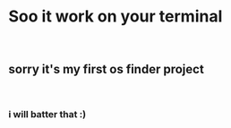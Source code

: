 <h1>Soo it work on your terminal</h1> <br/>
<h2>sorry it's my first os finder project</h2> <br/>
<h3>i will batter that :)</h3> <br/>
